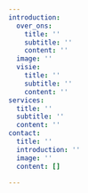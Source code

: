 ```yaml
---
introduction:
  over_ons:
    title: ''
    subtitle: ''
    content: ''
  image: ''
  visie:
    title: ''
    subtitle: ''
    content: ''
services:
  title: ''
  subtitle: ''
  content: ''
contact:
  title: ''
  introduction: ''
  image: ''
  content: []

---
```


